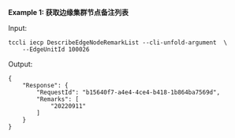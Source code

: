 **Example 1: 获取边缘集群节点备注列表**



Input: 

```
tccli iecp DescribeEdgeNodeRemarkList --cli-unfold-argument  \
    --EdgeUnitId 100026
```

Output: 
```
{
    "Response": {
        "RequestId": "b15640f7-a4e4-4ce4-b418-1b864ba7569d",
        "Remarks": [
            "20220911"
        ]
    }
}
```

